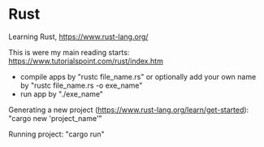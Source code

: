 # Rust
Learning Rust, https://www.rust-lang.org/

This is were my main reading starts:
https://www.tutorialspoint.com/rust/index.htm

- compile apps by "rustc file_name.rs" or optionally add your own name by "rustc file_name.rs -o exe_name"
- run app by "./exe_name"

Generating a new project (https://www.rust-lang.org/learn/get-started):
"cargo new 'project_name'"

Running project:
"cargo run"
